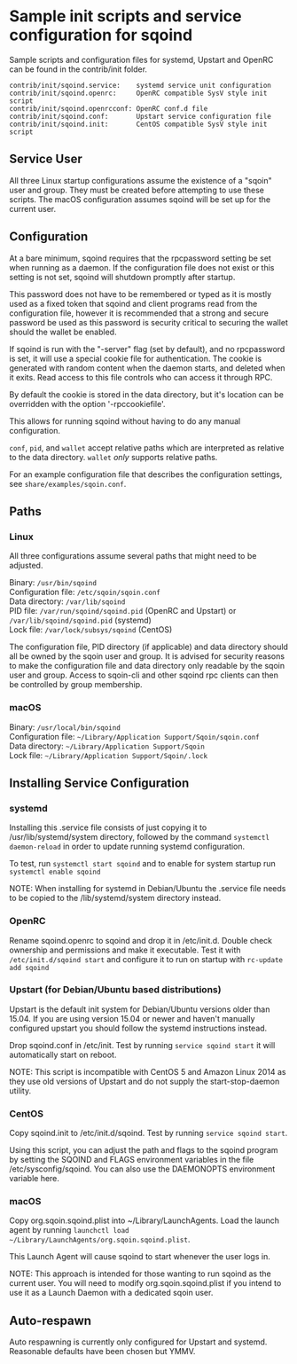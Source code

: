 Sample init scripts and service configuration for sqoind
==========================================================

Sample scripts and configuration files for systemd, Upstart and OpenRC
can be found in the contrib/init folder.

    contrib/init/sqoind.service:    systemd service unit configuration
    contrib/init/sqoind.openrc:     OpenRC compatible SysV style init script
    contrib/init/sqoind.openrcconf: OpenRC conf.d file
    contrib/init/sqoind.conf:       Upstart service configuration file
    contrib/init/sqoind.init:       CentOS compatible SysV style init script

Service User
---------------------------------

All three Linux startup configurations assume the existence of a "sqoin" user
and group.  They must be created before attempting to use these scripts.
The macOS configuration assumes sqoind will be set up for the current user.

Configuration
---------------------------------

At a bare minimum, sqoind requires that the rpcpassword setting be set
when running as a daemon.  If the configuration file does not exist or this
setting is not set, sqoind will shutdown promptly after startup.

This password does not have to be remembered or typed as it is mostly used
as a fixed token that sqoind and client programs read from the configuration
file, however it is recommended that a strong and secure password be used
as this password is security critical to securing the wallet should the
wallet be enabled.

If sqoind is run with the "-server" flag (set by default), and no rpcpassword is set,
it will use a special cookie file for authentication. The cookie is generated with random
content when the daemon starts, and deleted when it exits. Read access to this file
controls who can access it through RPC.

By default the cookie is stored in the data directory, but it's location can be overridden
with the option '-rpccookiefile'.

This allows for running sqoind without having to do any manual configuration.

`conf`, `pid`, and `wallet` accept relative paths which are interpreted as
relative to the data directory. `wallet` *only* supports relative paths.

For an example configuration file that describes the configuration settings,
see `share/examples/sqoin.conf`.

Paths
---------------------------------

### Linux

All three configurations assume several paths that might need to be adjusted.

Binary:              `/usr/bin/sqoind`  
Configuration file:  `/etc/sqoin/sqoin.conf`  
Data directory:      `/var/lib/sqoind`  
PID file:            `/var/run/sqoind/sqoind.pid` (OpenRC and Upstart) or `/var/lib/sqoind/sqoind.pid` (systemd)  
Lock file:           `/var/lock/subsys/sqoind` (CentOS)  

The configuration file, PID directory (if applicable) and data directory
should all be owned by the sqoin user and group.  It is advised for security
reasons to make the configuration file and data directory only readable by the
sqoin user and group.  Access to sqoin-cli and other sqoind rpc clients
can then be controlled by group membership.

### macOS

Binary:              `/usr/local/bin/sqoind`  
Configuration file:  `~/Library/Application Support/Sqoin/sqoin.conf`  
Data directory:      `~/Library/Application Support/Sqoin`  
Lock file:           `~/Library/Application Support/Sqoin/.lock`  

Installing Service Configuration
-----------------------------------

### systemd

Installing this .service file consists of just copying it to
/usr/lib/systemd/system directory, followed by the command
`systemctl daemon-reload` in order to update running systemd configuration.

To test, run `systemctl start sqoind` and to enable for system startup run
`systemctl enable sqoind`

NOTE: When installing for systemd in Debian/Ubuntu the .service file needs to be copied to the /lib/systemd/system directory instead.

### OpenRC

Rename sqoind.openrc to sqoind and drop it in /etc/init.d.  Double
check ownership and permissions and make it executable.  Test it with
`/etc/init.d/sqoind start` and configure it to run on startup with
`rc-update add sqoind`

### Upstart (for Debian/Ubuntu based distributions)

Upstart is the default init system for Debian/Ubuntu versions older than 15.04. If you are using version 15.04 or newer and haven't manually configured upstart you should follow the systemd instructions instead.

Drop sqoind.conf in /etc/init.  Test by running `service sqoind start`
it will automatically start on reboot.

NOTE: This script is incompatible with CentOS 5 and Amazon Linux 2014 as they
use old versions of Upstart and do not supply the start-stop-daemon utility.

### CentOS

Copy sqoind.init to /etc/init.d/sqoind. Test by running `service sqoind start`.

Using this script, you can adjust the path and flags to the sqoind program by
setting the SQOIND and FLAGS environment variables in the file
/etc/sysconfig/sqoind. You can also use the DAEMONOPTS environment variable here.

### macOS

Copy org.sqoin.sqoind.plist into ~/Library/LaunchAgents. Load the launch agent by
running `launchctl load ~/Library/LaunchAgents/org.sqoin.sqoind.plist`.

This Launch Agent will cause sqoind to start whenever the user logs in.

NOTE: This approach is intended for those wanting to run sqoind as the current user.
You will need to modify org.sqoin.sqoind.plist if you intend to use it as a
Launch Daemon with a dedicated sqoin user.

Auto-respawn
-----------------------------------

Auto respawning is currently only configured for Upstart and systemd.
Reasonable defaults have been chosen but YMMV.
